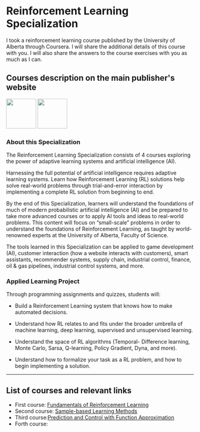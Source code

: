 # Reinforcement Learning Specialization

I took a reinforcement learning course published by the University of Alberta through Coursera. I will share the additional details of this course with you. I will also share the answers to the course exercises with you as much as I can.

## Courses description on the main publisher's website


<img src="https://user-images.githubusercontent.com/47760229/185639391-0be8cf8c-ed75-45f8-8993-47e8ce29daf1.png" height="80" />    <img src="https://user-images.githubusercontent.com/47760229/185639551-67a8f4dc-f7ba-4539-8ef4-a0b8725861bc.png" height="80" />





### About this Specialization

The Reinforcement Learning Specialization consists of 4 courses exploring the power of adaptive learning systems and artificial intelligence (AI).

Harnessing the full potential of artificial intelligence requires adaptive learning systems. Learn how Reinforcement Learning (RL) solutions help solve real-world problems through trial-and-error interaction by implementing a complete RL solution from beginning to end.

By the end of this Specialization, learners will understand the foundations of much of modern probabilistic artificial intelligence (AI) and be prepared to take more advanced courses or to apply AI tools and ideas to real-world problems. This content will focus on “small-scale” problems in order to understand the foundations of Reinforcement Learning, as taught by world-renowned experts at the University of Alberta, Faculty of Science.

The tools learned in this Specialization can be applied to game development (AI), customer interaction (how a website interacts with customers), smart assistants, recommender systems, supply chain, industrial control, finance, oil & gas pipelines, industrial control systems, and more.

### Applied Learning Project

Through programming assignments and quizzes, students will:

- Build a Reinforcement Learning system that knows how to make automated decisions.

- Understand how RL relates to and fits under the broader umbrella of machine learning, deep learning, supervised and unsupervised learning.  

- Understand the space of RL algorithms (Temporal- Difference learning, Monte Carlo, Sarsa, Q-learning, Policy Gradient, Dyna, and more).   

- Understand how to formalize your task as a RL problem, and how to begin implementing a solution.

-----------------------------------
## List of courses and relevant links
- First course: [Fundamentals of Reinforcement Learning](https://github.com/arashsajjadi/reinforcement-learning/tree/main/University%20of%20Alberta/Fundamentals%20of%20Reinforcement%20Learning)
- Second course: [Sample-based Learning Methods](https://github.com/arashsajjadi/reinforcement-learning/tree/main/University%20of%20Alberta/Sample-based%20Learning%20Methods)
- Third course:[Prediction and Control with Function Approximation](https://github.com/arashsajjadi/reinforcement-learning/tree/main/University%20of%20Alberta/Prediction%20and%20Control%20with%20Function%20Approximation)
- Forth course:


